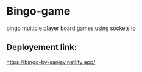 # Bingo-game
bingo multiple player board games using sockets io 


## Deployement link:
https://bingo-by-sanjay.netlify.app/
